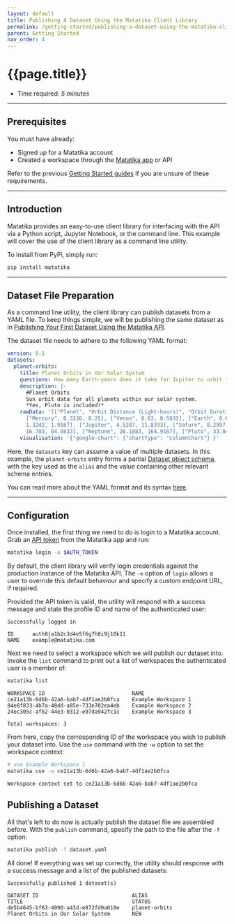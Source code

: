 ```yaml
---
layout: default
title: Publishing A Dataset Using the Matatika Client Library
permalink: /getting-started/publishing-a-dataset-using-the-matatika-client-library
parent: Getting Started
nav_order: 4
---
```


# {{page.title}}

- Time required: *5 minutes*

---

## Prerequisites
You must have already:
- Signed up for a Matatika account
- Created a workspace through the [Matatika app]({{site.app_url}}) or API

Refer to the previous [Getting Started guides]({{site.baseurl}}/getting-started) if you are unsure of these requirements.

---

## Introduction

Matatika provides an easy-to-use client library for interfacing with the API via a Python script, Jupyter Notebook, or the command line. This example will cover the use of the client library as a command line utility.

To install from PyPi, simply run:

```bash
pip install matatika
```

---

## Dataset File Preparation
As a command line utility, the client library can publish datasets from a YAML file. To keep things simple, we will be publishing the same dataset as in [Publishing Your First Dataset Using the Matatika API]({{site.baseurl}}/getting-started/publishing-your-first-dataset-using-the-matatika-api).

The dataset file needs to adhere to the following YAML format:

```yaml
version: 0.1
datasets:
  planet-orbits:
    title: Planet Orbits in Our Solar System
    questions: How many Earth-years does it take for Jupiter to orbit the sun?
    description: |-
      #Planet Orbits
      Sun orbit data for all planets within our solar system.
      *Yes, Pluto is included!*
    rawData: '[["Planet", "Orbit Distance (Light-hours)", "Orbit Duration (Earth-years)"],
      ["Mercury", 0.3336, 0.25], ["Venus", 0.63, 0.5833], ["Earth", 0.8708, 1], ["Mars",
      1.3242, 1.9167], ["Jupiter", 4.5287, 11.8333], ["Saturn", 8.2997, 29.5], ["Uranus",
      16.703, 84.0833], ["Neptune", 26.1883, 164.9167], ["Pluto", 33.8475, 248.0833]]'
    visualisation: '{"google-chart": {"chartType": "ColumnChart"} }'
```

Here, the `datasets` key can assume a value of multiple datasets. In this example, the `planet-orbits` entry forms a partial [Dataset object schema]({{site.baseurl}}/resources/datasets#schemap), with the key used as the `alias` and the value containing other relevant schema entries.

You can read more about the YAML format and its syntax [here](https://yaml.org/).

---

## Configuration
Once installed, the first thing we need to do is login to a Matatika account. Grab an [API token]({{site.app_keys_url}}) from the Matatika app and run:

```bash
matatika login -a $AUTH_TOKEN
```

By default, the client library will verify login credentials against the production instance of the Matatika API. The `-e` option of `login` allows a user to override this default behaviour and specify a custom endpoint URL, if required.

Provided the API token is valid, the utility will respond with a success message and state the profile ID and name of the authenticated user:

```
Successfully logged in

ID      auth0|a1b2c3d4e5f6g7h8i9j10k11
NAME    example@matatika.com
```

Next we need to select a workspace which we will publish our dataset into. Invoke the `list` command to print out a list of workspaces the authenticated user is a member of:

```bash
matatika list
```

```
WORKSPACE ID                            NAME                                
ce21a13b-6d6b-42a6-bab7-4df1ae2b0fca    Example Workspace 1                               
84e8f833-4b7a-48dd-a85e-733e702ea4eb    Example Workspace 2
24ec305c-af62-44e3-9312-e97da942fc1c    Example Workspace 3 

Total workspaces: 3
```

From here, copy the corresponding ID of the workspace you wish to publish your dataset into. Use the `use` command with the `-w` option to set the workspace context:

```bash
# use Example Workspace 1
matatika use -w ce21a13b-6d6b-42a6-bab7-4df1ae2b0fca
```

```
Workspace context set to ce21a13b-6d6b-42a6-bab7-4df1ae2b0fca
```

## Publishing a Dataset
All that's left to do now is actually publish the dataset file we assembled before. With the `publish` command, specify the path to the file after the `-f` option:

```bash
matatika publish -f dataset.yaml
```

All done! If everything was set up correctly, the utility should response with a success message and a list of the published datasets:

```
Successfully published 1 dataset(s)

DATASET ID                              ALIAS                                   TITLE                                   STATUS                              
de5b4645-bf63-4090-a43d-e872fd0a010e    planet-orbits                           Planet Orbits in Our Solar System       NEW
```
